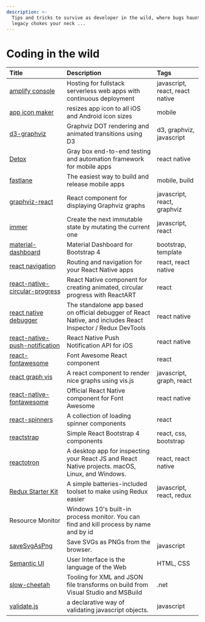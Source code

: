 ```yaml
---
description: >-
  Tips and tricks to survive as developer in the wild, where bugs haunt and
  legacy chokes your neck ...
---
```


# Coding in the wild

| Title | Description | Tags |
| :--- | :--- | :--- |
| [amplify console](https://aws.amazon.com/amplify/console/) | Hosting for fullstack serverless web apps with continuous deployment | javascript, react, react native |
| [app icon maker](https://appiconmaker.co/) | resizes app icon to all iOS and Android icon sizes | mobile |
| [d3-graphviz](https://github.com/magjac/d3-graphviz) | Graphviz DOT rendering and animated transitions using D3 | d3, graphviz, javascript |
| [Detox](https://github.com/wix/Detox) | Gray box end-to-end testing and automation framework for mobile apps | react native |
| [fastlane](https://fastlane.tools/) | The easiest way to build and release mobile apps | mobile, build |
| [graphviz-react](https://github.com/DomParfitt/graphviz-react) | React component for displaying Graphviz graphs | javascript, react, graphviz |
| [immer](https://github.com/immerjs/immer) | Create the next immutable state by mutating the current one | javascript, react |
| [material-dashboard](https://www.creative-tim.com/product/material-dashboard) | Material Dashboard for Bootstrap 4 | bootstrap, template |
| [react navigation](https://reactnavigation.org/en/) | Routing and navigation for your React Native apps | react, react native |
| [react-native-circular-progress](https://github.com/bartgryszko/react-native-circular-progress) | React Native component for creating animated, circular progress with ReactART | react |
| [react native debugger](https://github.com/jhen0409/react-native-debugger) | The standalone app based on official debugger of React Native, and includes React Inspector / Redux DevTools | react native |
| [react-native-push-notification](https://github.com/react-native-community/react-native-push-notification-ios) | React Native Push Notification API for iOS | react native |
| [react-fontawesome](https://github.com/FortAwesome/react-fontawesome) | Font Awesome React component | react |
| [react graph vis](https://github.com/crubier/react-graph-vis) | A react component to render nice graphs using vis.js | javascript, graph, react |
| [react-native-fontawesome](https://github.com/FortAwesome/react-native-fontawesome) | Official React Native component for Font Awesome | react native |
| [react-spinners](https://github.com/davidhu2000/react-spinners) | A collection of loading spinner components | react |
| [reactstrap](https://github.com/reactstrap/reactstrap) | Simple React Bootstrap 4 components | react, css, bootstrap |
| [reactotron](https://github.com/infinitered/reactotron) | A desktop app for inspecting your React JS and React Native projects. macOS, Linux, and Windows. | react, react native |
| [Redux Starter Kit](https://redux-starter-kit.js.org/) | A simple batteries-included toolset to make using Redux easier | javascript, react, redux |
| Resource Monitor | Windows 10's built-in process monitor. You can find and kill process by name and by id |  |
| [saveSvgAsPng](https://github.com/exupero/saveSvgAsPng) | Save SVGs as PNGs from the browser. | javascript |
| [Semantic UI](https://semantic-ui.com/) | User Interface is the language of the Web | HTML, CSS |
| [slow-cheetah](https://github.com/microsoft/slow-cheetah) | Tooling for XML and JSON file transforms on build from Visual Studio and MSBuild | .net |
| [validate.js](http://validatejs.org/) | a declarative way of validating javascript objects. | javascript |





